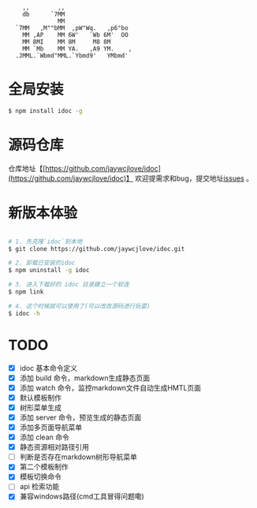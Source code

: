 
```
    ,,        ,,
    db      `7MM
              MM
  `7MM   ,M""bMM  ,pW"Wq.   ,p6"bo
    MM ,AP    MM 6W'   `Wb 6M'  OO
    MM 8MI    MM 8M     M8 8M
    MM `Mb    MM YA.   ,A9 YM.    ,
  .JMML.`Wbmd"MML.`Ybmd9'   YMbmd'
```

# 全局安装

```bash
$ npm install idoc -g
```

# 源码仓库

仓库地址【[https://github.com/jaywcjlove/idoc](https://github.com/jaywcjlove/idoc)】 欢迎提需求和bug，提交地址[issues](https://github.com/jaywcjlove/idoc/issues) 。

# 新版本体验


```bash

# 1. 先克隆`idoc`到本地
$ git clone https://github.com/jaywcjlove/idoc.git

# 2. 卸载已安装的idoc
$ npm uninstall -g idoc

# 3. 进入下载好的 idoc 目录建立一个软连
$ npm link

# 4. 这个时候就可以使用了(可以改改源码进行玩耍)
$ idoc -h

```


# TODO

- [x] idoc 基本命令定义
- [x] 添加 build 命令，markdown生成静态页面
- [x] 添加 watch 命令，监控markdown文件自动生成HMTL页面
- [x] 默认模板制作
- [x] 树形菜单生成
- [x] 添加 server 命令，预览生成的静态页面
- [x] 添加多页面导航菜单
- [x] 添加 clean 命令
- [x] 静态资源相对路径引用
- [ ] 判断是否存在markdown树形导航菜单
- [x] 第二个模板制作
- [x] 模板切换命令
- [ ] api 检索功能
- [x] 兼容windows路径(cmd工具冒得问题嘞)
